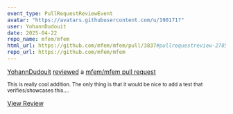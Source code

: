 ```yaml
---
event_type: PullRequestReviewEvent
avatar: "https://avatars.githubusercontent.com/u/190171?"
user: YohannDudouit
date: 2025-04-22
repo_name: mfem/mfem
html_url: https://github.com/mfem/mfem/pull/3837#pullrequestreview-2785181449
repo_url: https://github.com/mfem/mfem
---
```


<a href='https://github.com/YohannDudouit' target='_blank'>YohannDudouit</a> <a href='https://github.com/mfem/mfem/pull/3837#pullrequestreview-2785181449' target='_blank'>reviewed</a> a <a href='https://github.com/mfem/mfem/pull/3837' target='_blank'>mfem/mfem pull request</a>

<small>This is really cool addition. The only thing is that it would be nice to add a test that verifies/showcases this....</small>

<a href='https://github.com/mfem/mfem/pull/3837#pullrequestreview-2785181449' target='_blank'>View Review</a>
